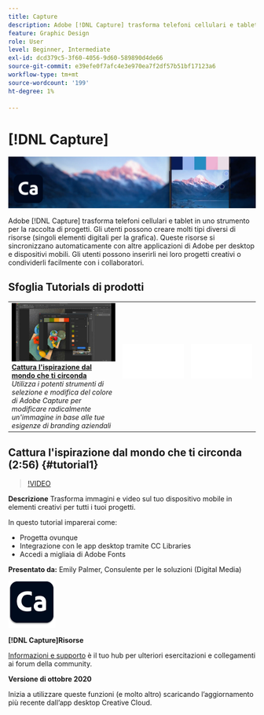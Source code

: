 ```yaml
---
title: Capture
description: Adobe [!DNL Capture] trasforma telefoni cellulari e tablet in uno strumento per la raccolta di progetti
feature: Graphic Design
role: User
level: Beginner, Intermediate
exl-id: dcd379c5-3f60-4056-9d60-589890d4de66
source-git-commit: e39efe0f7afc4e3e970ea7f2df57b51bf17123a6
workflow-type: tm+mt
source-wordcount: '199'
ht-degree: 1%

---
```


# [!DNL Capture]

![Immagine esercitazione eroe](../assets/Capture.jpg)

Adobe [!DNL Capture] trasforma telefoni cellulari e tablet in uno strumento per la raccolta di progetti. Gli utenti possono creare molti tipi diversi di risorse (singoli elementi digitali per la grafica).   Queste risorse si sincronizzano automaticamente con altre applicazioni di Adobe per desktop e dispositivi mobili. Gli utenti possono inserirli nei loro progetti creativi o condividerli facilmente con i collaboratori.

## Sfoglia Tutorials di prodotti

<table style="table-layout:fixed">
<tr>
 <td>
   <a href="capture.md#tutorial1">
      <img alt="Cattura l&apos;ispirazione dal mondo che ti circonda" src="../assets/capture_palmer_thumbnail.jpg" />
   </a>
    <div>
   <a href="capture.md#tutorial1"><strong>Cattura l'ispirazione dal mondo che ti circonda</strong></a>
    </div>
    <em>Utilizza i potenti strumenti di selezione e modifica del colore di Adobe Capture per modificare radicalmente un'immagine in base alle tue esigenze di branding aziendali</em>
    <br>
  </td>
  <td>
    <img alt="Spaziatore" src="../assets/Whitespacer.png" />
    <div>
    <br>
  </td>
  <td>
    <img alt="Spaziatore" src="../assets/Whitespacer.png" />
    <div>
    <br>
  </td>
</tr>
</table>

## Cattura l&#39;ispirazione dal mondo che ti circonda (2:56) {#tutorial1}

>[!VIDEO](https://video.tv.adobe.com/v/326825?hidetitle=true)

**Descrizione**
Trasforma immagini e video sul tuo dispositivo mobile in elementi creativi per tutti i tuoi progetti.

In questo tutorial imparerai come:
* Progetta ovunque
* Integrazione con le app desktop tramite CC Libraries
* Accedi a migliaia di Adobe Fonts

**Presentato da:**
Emily Palmer, Consulente per le soluzioni (Digital Media)

![Logo Capture](../assets/ca_appicon_96.png)

**[!DNL Capture]Risorse**

[Informazioni e supporto](https://helpx.adobe.com/mobile-apps/help/capture-faq.html) è il tuo hub per ulteriori esercitazioni e collegamenti ai forum della community.

**Versione di ottobre 2020**

Inizia a utilizzare queste funzioni (e molto altro) scaricando l’aggiornamento più recente dall’app desktop Creative Cloud.
